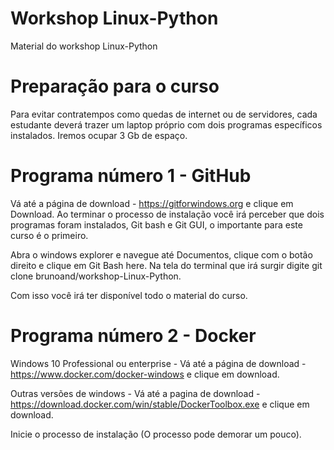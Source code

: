 # Workshop Linux-Python
Material do workshop Linux-Python


# Preparação para o curso

Para evitar contratempos como quedas de internet ou de servidores, cada estudante deverá trazer um laptop próprio com dois programas específicos instalados. Iremos ocupar 3 Gb de espaço.

# Programa número 1 - GitHub

Vá até a página de download - https://gitforwindows.org e clique em Download.
Ao terminar o processo de instalação você irá perceber que dois programas foram instalados, Git bash e Git GUI, o importante para este curso é o primeiro.

Abra o windows explorer e navegue até Documentos, clique com o botão direito e clique em Git Bash here. Na tela do terminal que irá surgir digite git clone brunoand/workshop-Linux-Python.

Com isso você irá ter disponível todo o material do curso.

# Programa número 2 - Docker

Windows 10 Professional ou enterprise - Vá até a página de download - https://www.docker.com/docker-windows e clique em download.

Outras versões de windows - Vá até a pagina de download - https://download.docker.com/win/stable/DockerToolbox.exe e clique em download.

Inicie o processo de instalação (O processo pode demorar um pouco).
